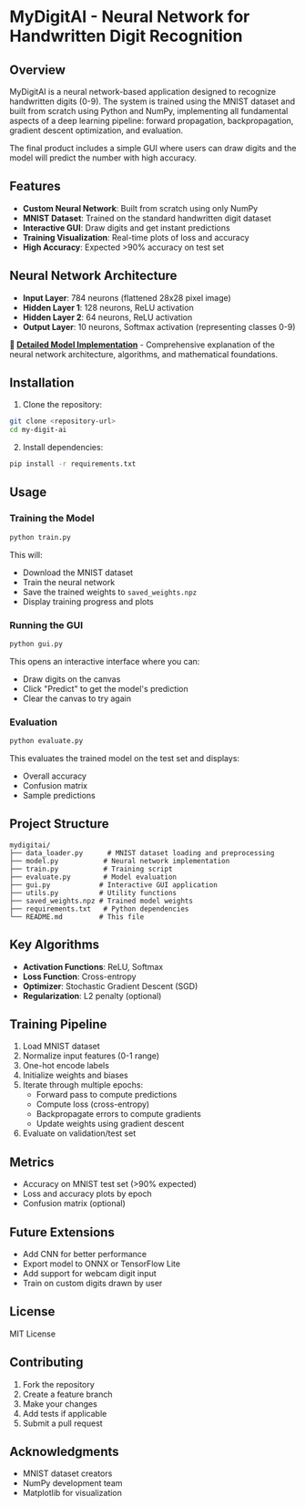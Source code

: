 # MyDigitAI - Neural Network for Handwritten Digit Recognition

## Overview

MyDigitAI is a neural network-based application designed to recognize handwritten digits (0-9). The system is trained using the MNIST dataset and built from scratch using Python and NumPy, implementing all fundamental aspects of a deep learning pipeline: forward propagation, backpropagation, gradient descent optimization, and evaluation.

The final product includes a simple GUI where users can draw digits and the model will predict the number with high accuracy.

## Features

- **Custom Neural Network**: Built from scratch using only NumPy
- **MNIST Dataset**: Trained on the standard handwritten digit dataset
- **Interactive GUI**: Draw digits and get instant predictions
- **Training Visualization**: Real-time plots of loss and accuracy
- **High Accuracy**: Expected >90% accuracy on test set

## Neural Network Architecture

- **Input Layer**: 784 neurons (flattened 28x28 pixel image)
- **Hidden Layer 1**: 128 neurons, ReLU activation
- **Hidden Layer 2**: 64 neurons, ReLU activation
- **Output Layer**: 10 neurons, Softmax activation (representing classes 0-9)

**📖 [Detailed Model Implementation](MODEL.md)** - Comprehensive explanation of the neural network architecture, algorithms, and mathematical foundations.

## Installation

1. Clone the repository:
```bash
git clone <repository-url>
cd my-digit-ai
```

2. Install dependencies:
```bash
pip install -r requirements.txt
```

## Usage

### Training the Model

```bash
python train.py
```

This will:
- Download the MNIST dataset
- Train the neural network
- Save the trained weights to `saved_weights.npz`
- Display training progress and plots

### Running the GUI

```bash
python gui.py
```

This opens an interactive interface where you can:
- Draw digits on the canvas
- Click "Predict" to get the model's prediction
- Clear the canvas to try again

### Evaluation

```bash
python evaluate.py
```

This evaluates the trained model on the test set and displays:
- Overall accuracy
- Confusion matrix
- Sample predictions

## Project Structure

```
mydigitai/
├── data_loader.py      # MNIST dataset loading and preprocessing
├── model.py           # Neural network implementation
├── train.py           # Training script
├── evaluate.py        # Model evaluation
├── gui.py            # Interactive GUI application
├── utils.py          # Utility functions
├── saved_weights.npz # Trained model weights
├── requirements.txt   # Python dependencies
└── README.md         # This file
```

## Key Algorithms

- **Activation Functions**: ReLU, Softmax
- **Loss Function**: Cross-entropy
- **Optimizer**: Stochastic Gradient Descent (SGD)
- **Regularization**: L2 penalty (optional)

## Training Pipeline

1. Load MNIST dataset
2. Normalize input features (0-1 range)
3. One-hot encode labels
4. Initialize weights and biases
5. Iterate through multiple epochs:
   - Forward pass to compute predictions
   - Compute loss (cross-entropy)
   - Backpropagate errors to compute gradients
   - Update weights using gradient descent
6. Evaluate on validation/test set

## Metrics

- Accuracy on MNIST test set (>90% expected)
- Loss and accuracy plots by epoch
- Confusion matrix (optional)

## Future Extensions

- Add CNN for better performance
- Export model to ONNX or TensorFlow Lite
- Add support for webcam digit input
- Train on custom digits drawn by user

## License

MIT License

## Contributing

1. Fork the repository
2. Create a feature branch
3. Make your changes
4. Add tests if applicable
5. Submit a pull request

## Acknowledgments

- MNIST dataset creators
- NumPy development team
- Matplotlib for visualization 